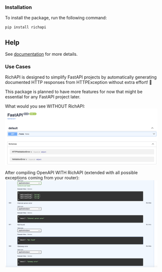 ### Installation

To install the package, run the following command:

```bash
pip install richapi
```

## Help

See [documentation](https://manimozaffar.github.io/richapi/latest/) for more details.

### Use Cases

RichAPI is designed to simplify FastAPI projects by automatically generating documented HTTP responses from HTTPException without extra effort! 🎉

This package is planned to have more features for now that might be essential for any FastAPI project later.

What would you see WITHOUT RichAPI:
![Screenshot](docs/images/without-richapi.png)

After compiling OpenAPI WITH RichAPI (extended with all possible exceptions coming from your router):
![Screenshot](docs/images/with-richapi.png)
